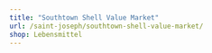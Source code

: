 ```yaml
---
title: "Southtown Shell Value Market"
url: /saint-joseph/southtown-shell-value-market/
shop: Lebensmittel
---
```

